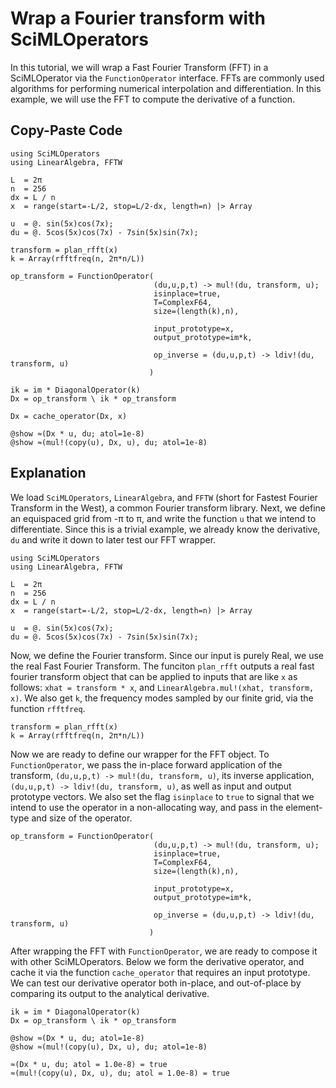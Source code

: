 # Wrap a Fourier transform with SciMLOperators

In this tutorial, we will wrap a Fast Fourier Transform (FFT) in a SciMLOperator via the
`FunctionOperator` interface. FFTs are commonly used algorithms for performing numerical
interpolation and differentiation. In this example, we will use the FFT to compute the
derivative of a function.

## Copy-Paste Code

```
using SciMLOperators
using LinearAlgebra, FFTW

L  = 2π
n  = 256
dx = L / n
x  = range(start=-L/2, stop=L/2-dx, length=n) |> Array

u  = @. sin(5x)cos(7x);
du = @. 5cos(5x)cos(7x) - 7sin(5x)sin(7x);

transform = plan_rfft(x)
k = Array(rfftfreq(n, 2π*n/L))

op_transform = FunctionOperator(
                                (du,u,p,t) -> mul!(du, transform, u);
                                isinplace=true,
                                T=ComplexF64,
                                size=(length(k),n),

                                input_prototype=x,
                                output_prototype=im*k,

                                op_inverse = (du,u,p,t) -> ldiv!(du, transform, u)
                               )

ik = im * DiagonalOperator(k)
Dx = op_transform \ ik * op_transform

Dx = cache_operator(Dx, x)

@show ≈(Dx * u, du; atol=1e-8)
@show ≈(mul!(copy(u), Dx, u), du; atol=1e-8)
```

## Explanation

We load `SciMLOperators`, `LinearAlgebra`, and `FFTW` (short for Fastest Fourier Transform
in the West), a common Fourier transform library. Next, we define an equispaced grid from
-π to π, and write the function `u` that we intend to differentiate. Since this is a
trivial example, we already know the derivative, `du` and write it down to later test our
FFT wrapper.

```
using SciMLOperators
using LinearAlgebra, FFTW

L  = 2π
n  = 256
dx = L / n
x  = range(start=-L/2, stop=L/2-dx, length=n) |> Array

u  = @. sin(5x)cos(7x);
du = @. 5cos(5x)cos(7x) - 7sin(5x)sin(7x);

```

Now, we define the Fourier transform. Since our input is purely Real, we use the real
Fast Fourier Transform. The funciton `plan_rfft` outputs a real fast fourier transform
object that can be applied to inputs that are like `x` as follows: `xhat = transform * x`,
and `LinearAlgebra.mul!(xhat, transform, x)`.  We also get `k`, the frequency modes sampled by
our finite grid, via the function `rfftfreq`.

```
transform = plan_rfft(x)
k = Array(rfftfreq(n, 2π*n/L))
```

Now we are ready to define our wrapper for the FFT object. To `FunctionOperator`, we
pass the in-place forward application of the transform,
`(du,u,p,t) -> mul!(du, transform, u)`, its inverse application,
`(du,u,p,t) -> ldiv!(du, transform, u)`, as well as input and output prototype vectors.
We also set the flag `isinplace` to `true` to signal that we intend to use the operator
in a non-allocating way, and pass in the element-type and size of the operator.

```
op_transform = FunctionOperator(
                                (du,u,p,t) -> mul!(du, transform, u);
                                isinplace=true,
                                T=ComplexF64,
                                size=(length(k),n),

                                input_prototype=x,
                                output_prototype=im*k,

                                op_inverse = (du,u,p,t) -> ldiv!(du, transform, u)
                               )
```

After wrapping the FFT with `FunctionOperator`, we are ready to compose it with other
SciMLOperators. Below we form the derivative operator, and cache it via the function
`cache_operator` that requires an input prototype. We can test our derivative operator
both in-place, and out-of-place by comparing its output to the analytical derivative.

```
ik = im * DiagonalOperator(k)
Dx = op_transform \ ik * op_transform

@show ≈(Dx * u, du; atol=1e-8)
@show ≈(mul!(copy(u), Dx, u), du; atol=1e-8)
```

```
≈(Dx * u, du; atol = 1.0e-8) = true
≈(mul!(copy(u), Dx, u), du; atol = 1.0e-8) = true
```


